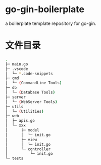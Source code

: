 # go-gin-boilerplate

a boilerplate template repository for go-gin.

# 文件目录

```bash
.
├─ main.go
├─ .vscode
│  └─ *.code-snippets
├─ cmd
│  └─ (CommandLine Tools)
├─ db
│  └─ (Database Tools)
├─ server
│  └─ (WebServer Tools)
├─ utils
│  └─ (Utilities)
├─ web
│  ├─ apis.go
│  └─ xxx
│      ├─ model
│      │  └─ init.go
│      ├─ view
│      │  └─ init.go
│      └─ controller
│          └─ init.go
└─ tests
```
